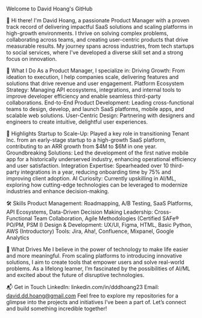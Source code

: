 Welcome to David Hoang's GitHub

👋 Hi there! I'm David Hoang, a passionate Product Manager with a proven track record of delivering impactful SaaS solutions and scaling platforms in high-growth environments. I thrive on solving complex problems, collaborating across teams, and creating user-centric products that drive measurable results. My journey spans across industries, from tech startups to social services, where I've developed a diverse skill set and a strong focus on innovation.

🔧 What I Do
As a Product Manager, I specialize in:
Driving Growth: From ideation to execution, I help companies scale, delivering features and solutions that drive revenue and user engagement.
Platform Ecosystem Strategy: Managing API ecosystems, integrations, and internal tools to improve developer efficiency and enable seamless third-party collaborations.
End-to-End Product Development: Leading cross-functional teams to design, develop, and launch SaaS platforms, mobile apps, and scalable web solutions.
User-Centric Design: Partnering with designers and engineers to create intuitive, delightful user experiences.

🚀 Highlights
Startup to Scale-Up: Played a key role in transitioning Tenant Inc. from an early-stage startup to a high-growth SaaS platform, contributing to an ARR growth from $4M to $6M in one year.
Groundbreaking Solutions: Led the development of the first native mobile app for a historically underserved industry, enhancing operational efficiency and user satisfaction.
Integration Expertise: Spearheaded over 10 third-party integrations in a year, reducing onboarding time by 75% and improving client adoption.
AI Curiosity: Currently upskilling in AI/ML, exploring how cutting-edge technologies can be leveraged to modernize industries and enhance decision-making.

🛠️ Skills
Product Management: Roadmapping, A/B Testing, SaaS Platforms, API Ecosystems, Data-Driven Decision Making
Leadership: Cross-Functional Team Collaboration, Agile Methodologies (Certified SAFe® PO/PM, PSM I)
Design & Development: UX/UI, Figma, HTML, Basic Python, AWS (Introductory)
Tools: Jira, Aha!, Confluence, Mixpanel, Google Analytics

🌟 What Drives Me
I believe in the power of technology to make life easier and more meaningful. From scaling platforms to introducing innovative solutions, I aim to create tools that empower users and solve real-world problems. As a lifelong learner, I’m fascinated by the possibilities of AI/ML and excited about the future of disruptive technologies.

📬 Get in Touch
LinkedIn: linkedin.com/in/dddhoang23
Email: david.dd.hoang@gmail.com
Feel free to explore my repositories for a glimpse into the projects and initiatives I’ve been a part of. Let’s connect and build something incredible together!
